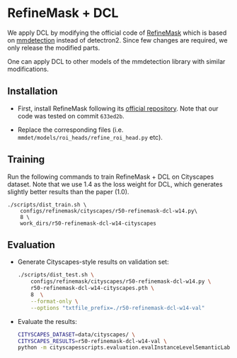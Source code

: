 # RefineMask + DCL

We apply DCL by modifying the official code of [RefineMask](https://github.com/zhanggang001/RefineMask) which is based on [mmdetection](https://github.com/open-mmlab/mmdetection) instead of detectron2.
Since few changes are required, we only release the modified parts.

One can apply DCL to other models of the mmdetection library with similar modifications. 


## Installation


* First, install RefineMask following its [official repository](https://github.com/zhanggang001/RefineMask). Note that our code was tested on commit `633ed2b`.

* Replace the corresponding files (i.e. `mmdet/models/roi_heads/refine_roi_head.py` etc).


## Training

Run the following commands to train RefineMask + DCL on Cityscapes dataset. Note that we use 1.4 as the loss weight for DCL, which generates slightly better results than the paper (1.0).

```
./scripts/dist_train.sh \
    configs/refinemask/cityscapes/r50-refinemask-dcl-w14.py\
    8 \
    work_dirs/r50-refinemask-dcl-w14-cityscapes
```


## Evaluation

* Generate Cityscapes-style results on validation set:

    ```bash
    ./scripts/dist_test.sh \
        configs/refinemask/cityscapes/r50-refinemask-dcl-w14.py \
        r50-refinemask-dcl-w14-cityscapes.pth \
        8  \
        --format-only \
        --options "txtfile_prefix=./r50-refinemask-dcl-w14-val"
    ```

* Evaluate the results:

    ```bash
    CITYSCAPES_DATASET=data/cityscapes/ \
    CITYSCAPES_RESULTS=r50-refinemask-dcl-w14-val \
    python -m cityscapesscripts.evaluation.evalInstanceLevelSemanticLabeling
    ```